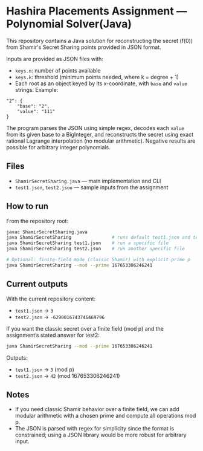 # Hashira Placements Assignment — Polynomial Solver(Java)

This repository contains a Java solution for reconstructing the secret (f(0)) from Shamir's Secret Sharing points provided in JSON format.

Inputs are provided as JSON files with:
- `keys.n`: number of points available
- `keys.k`: threshold (minimum points needed, where k = degree + 1)
- Each root as an object keyed by its x-coordinate, with `base` and `value` strings. Example:

```
"2": {
	"base": "2",
	"value": "111"
}
```

The program parses the JSON using simple regex, decodes each `value` from its given base to a BigInteger, and reconstructs the secret using exact rational Lagrange interpolation (no modular arithmetic). Negative results are possible for arbitrary integer polynomials.

## Files
- `ShamirSecretSharing.java` — main implementation and CLI
- `test1.json`, `test2.json` — sample inputs from the assignment

## How to run

From the repository root:

```bash
javac ShamirSecretSharing.java
java ShamirSecretSharing               # runs default test1.json and test2.json
java ShamirSecretSharing test1.json    # run a specific file
java ShamirSecretSharing test2.json    # run another specific file

# Optional: finite-field mode (classic Shamir) with explicit prime p
java ShamirSecretSharing --mod --prime 167653306246241
```

## Current outputs

With the current repository content:
- `test1.json` → `3`
- `test2.json` → `-6290016743746469796`

If you want the classic secret over a finite field (mod p) and the assignment’s stated answer for test2:

```bash
java ShamirSecretSharing --mod --prime 167653306246241
```

Outputs:
- `test1.json` → `3` (mod p)
- `test2.json` → `42` (mod 167653306246241)

## Notes
- If you need classic Shamir behavior over a finite field, we can add modular arithmetic with a chosen prime and compute all operations mod p.
- The JSON is parsed with regex for simplicity since the format is constrained; using a JSON library would be more robust for arbitrary input.
